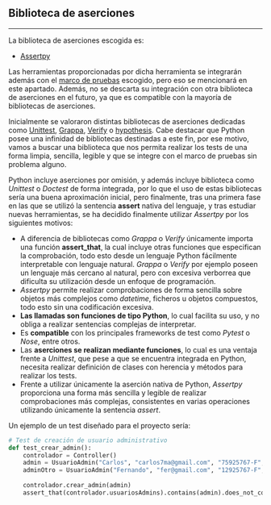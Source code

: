 ## Biblioteca de aserciones

---

La biblioteca de aserciones escogida es:

* [Assertpy](https://github.com/assertpy/assertpy)

Las herramientas proporcionadas por dicha herramienta se integrarán además con el [marco de pruebas](https://carlosma7.github.io/MedAuth/doc/marco_pruebas) escogido, pero eso se mencionará en este apartado. Además, no se descarta su integración con otra biblioteca de aserciones en el futuro, ya que es compatible con la mayoría de bibliotecas de aserciones.

Inicialmente se valoraron distintas bibliotecas de aserciones dedicadas como [Unittest](https://docs.python.org/3/library/unittest.html), [Grappa](https://github.com/grappa-py/grappa), [Verify](https://github.com/dgilland/verify) o [hypothesis](https://hypothesis.readthedocs.io/en/latest/). Cabe destacar que Python posee una infinidad de bibliotecas destinadas a este fin, por ese motivo, vamos a buscar una biblioteca que nos permita realizar los tests de una forma limpia, sencilla, legible y que se integre con el marco de pruebas sin problema alguno.

Python incluye aserciones por omisión, y además incluye biblioteca como *Unittest* o *Doctest* de forma integrada, por lo que el uso de estas bibliotecas sería una buena aproximación inicial, pero finalmente, tras una primera fase en las que se utilizó la sentencia **assert** nativa del lenguaje, y tras estudiar nuevas herramientas, se ha decidido finalmente utilizar *Assertpy* por los siguientes motivos:

* A diferencia de bibliotecas como *Grappa* o *Verify* únicamente importa una función **assert_that**, la cual incluye otras funciones que especifican la comprobación, todo esto desde un lenguaje Python fácilmente interpretable con lenguaje natural. *Grappa* o *Verify* por ejemplo poseen un lenguaje más cercano al natural, pero con excesiva verborrea que dificulta su utilización desde un enfoque de programación.
* *Assertpy* permite realizar comprobaciones de forma sencilla sobre objetos más complejos como *datetime*, ficheros u objetos compuestos, todo esto sin una codificación excesiva.
* **Las llamadas son funciones de tipo Python**, lo cual facilita su uso, y no obliga a realizar sentencias complejas de interpretar.
* Es **compatible** con los principales frameworks de test como *Pytest* o *Nose*, entre otros.
* Las **aserciones se realizan mediante funciones**, lo cual es una ventaja frente a *Unittest*, que pese a que se encuentra integrada en Python, necesita realizar definición de clases con herencia y métodos para realizar los tests.
* Frente a utilizar únicamente la aserción nativa de Python, *Assertpy* proporciona una forma más sencilla y legible de realizar comprobaciones más complejas, consistentes en varias operaciones utilizando únicamente la sentencia *assert*.



Un ejemplo de un test diseñado para el proyecto sería:

```python
# Test de creación de usuario administrativo
def test_crear_admin():
	controlador = Controller()
	admin = UsuarioAdmin("Carlos", "carlos7ma@gmail.com", "75925767-F", "")
	adminOtro = UsuarioAdmin("Fernando", "fer@gmail.com", "12925767-F", "")
	
	controlador.crear_admin(admin)
	assert_that(controlador.usuariosAdmins).contains(admin).does_not_contain(adminOtro)
```
